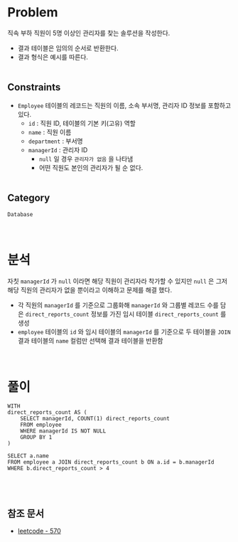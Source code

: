 # Problem
직속 부하 직원이 5명 이상인 관리자를 찾는 솔루션을 작성한다.
- 결과 테이블은 임의의 순서로 반환한다.
- 결과 형식은 예시를 따른다.
<br/><br/>

## Constraints
- `Employee` 테이블의 레코드는 직원의 이름, 소속 부서명, 관리자 ID 정보를 포함하고 있다.
    - `id` : 직원 ID, 테이블의 기본 키(고유) 역할
    - `name` : 직원 이름
    - `department` : 부서명
    - `managerId` : 관리자 ID
        - `null` 일 경우 `관리자가 없음` 을 나타냄
        - 어떤 직원도 본인의 관리자가 될 순 없다.
<br/><br/>

## Category
`Database`
<br/><br/><br/>

# 분석
자칫 `managerId` 가 `null` 이라면 해당 직원이 관리자라 착가할 수 있지만 `null` 은 그저 해당 직원의 관리자가 없을 뿐이라고 이해하고 문제를 해결 했다.
- 각 직원의 `managerId` 를 기준으로 그룹화해 `managerId` 와 그룹별 레코드 수를 담은 `direct_reports_count` 정보를 가진 임시 테이블 `direct_reports_count` 를 생성
- `employee` 테이블의 `id` 와 임시 테이블의 `managerId` 를 기준으로 두 테이블을 `JOIN` 결과 테이블의 `name` 컬럼만 선택해 결과 테이블을 반환함
<br/><br/><br/>

# 풀이
```mysql
WITH
direct_reports_count AS (
    SELECT managerId, COUNT(1) direct_reports_count
    FROM employee
    WHERE managerId IS NOT NULL
    GROUP BY 1
)

SELECT a.name
FROM employee a JOIN direct_reports_count b ON a.id = b.managerId
WHERE b.direct_reports_count > 4
```
<br/><br/>

## 참조 문서
- [leetcode - 570](https://leetcode.com/problems/managers-with-at-least-5-direct-reports/description/)